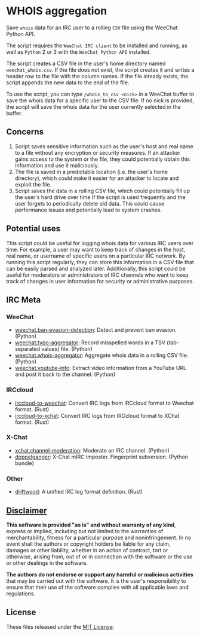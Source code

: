 # WHOIS aggregation
Save `whois` data for an IRC user to a rolling `CSV` file using the WeeChat Python API.

The script requires the `WeeChat IRC client` to be installed and running, as well as `Python` 2 or 3 with the `WeeChat Python API` installed.

The script creates a CSV file in the user's home directory named `weechat_whois.csv`. If the file does not exist, the script creates it and writes a header row to the file with the column names. If the file already exists, the script appends the new data to the end of the file.

To use the script, you can type `/whois_to_csv <nick>` in a WeeChat buffer to save the whois data for a specific user to the CSV file. If no nick is provided, the script will save the whois data for the user currently selected in the buffer.

## Concerns
1. Script saves sensitive information such as the user's host and real name to a file without any encryption or security measures. If an attacker gains access to the system or the file, they could potentially obtain this information and use it maliciously.
2. The file is saved in a predictable location (i.e. the user's home directory), which could make it easier for an attacker to locate and exploit the file.
3. Script saves the data in a rolling CSV file, which could potentially fill up the user's hard drive over time if the script is used frequently and the user forgets to periodically delete old data. This could cause performance issues and potentially lead to system crashes.

## Potential uses
This script could be useful for logging whois data for various IRC users over time. For example, a user may want to keep track of changes in the host, real name, or username of specific users on a particular IRC network. By running this script regularly, they can store this information in a CSV file that can be easily parsed and analyzed later. Additionally, this script could be useful for moderators or administrators of IRC channels who want to keep track of changes in user information for security or administrative purposes.

## IRC Meta

### WeeChat
- [weechat.ban-evasion-detection](https://github.com/apple-fritter/weechat.ban-evasion-detection): Detect and prevent ban evasion. (Python)
- [weechat.typo-aggregator](https://github.com/apple-fritter/weechat.typo-aggregator): Record misspelled words in a TSV (tab-separated values) file. (Python)
- [weechat.whois-aggregator](https://github.com/apple-fritter/weechat.whois-aggregator): Aggregate whois data in a rolling CSV file. (Python)
- [weechat.youtube-info](https://github.com/apple-fritter/weechat.youtube-info): Extract video information from a YouTube URL and post it back to the channel. (Python)

### IRCcloud
- [irccloud-to-weechat](https://github.com/apple-fritter/irccloud-to-weechat): Convert IRC logs from IRCcloud format to Weechat format. (Rust)
- [irccloud-to-xchat](https://github.com/apple-fritter/irccloud-to-xchat): Convert IRC logs from IRCcloud format to XChat format. (Rust)

### X-Chat
- [xchat.channel-moderation](https://github.com/apple-fritter/xchat.channel-moderation): Moderate an IRC channel. (Python)
- [doppelganger](https://github.com/apple-fritter/doppelganger): X-Chat mIRC imposter. Fingerprint subversion. (Python bundle)

### Other
- [driftwood](https://github.com/apple-fritter/driftwood): A unified IRC log format definition. (Rust)

## [Disclaimer](DISCLAIMER)
**This software is provided "as is" and without warranty of any kind**, express or implied, including but not limited to the warranties of merchantability, fitness for a particular purpose and noninfringement. In no event shall the authors or copyright holders be liable for any claim, damages or other liability, whether in an action of contract, tort or otherwise, arising from, out of or in connection with the software or the use or other dealings in the software.

**The authors do not endorse or support any harmful or malicious activities** that may be carried out with the software. It is the user's responsibility to ensure that their use of the software complies with all applicable laws and regulations.

## License

These files released under the [MIT License](LICENSE).
